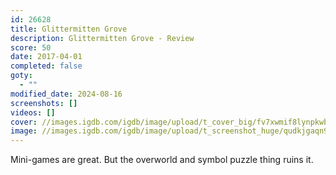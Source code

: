 ```yaml
---
id: 26628
title: Glittermitten Grove
description: Glittermitten Grove - Review
score: 50
date: 2017-04-01
completed: false
goty:
  - ""
modified_date: 2024-08-16
screenshots: []
videos: []
cover: //images.igdb.com/igdb/image/upload/t_cover_big/fv7xwmif8lynpkwbahyb.jpg
image: //images.igdb.com/igdb/image/upload/t_screenshot_huge/qudkjgaqn9v42lckjwmy.jpg
---
```

Mini-games are great. But the overworld and symbol puzzle thing ruins it.